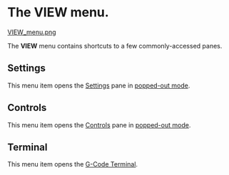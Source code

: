 
# The **VIEW** menu.
[VIEW_menu.png](http://wiki.mattercontrol.com/images/9/90/74x104xVIEW_menu.png.pagespeed.ic.GTvU9tUICr.png "VIEW_menu.png")

The **VIEW** menu contains shortcuts to a few commonly-accessed
panes.

## Settings

This menu item opens the [Settings](settings) pane in
[popped-out mode](pop-out.md).

## Controls

This menu item opens the [Controls](controls) pane in
[popped-out mode](pop-out.md).

## Terminal

This menu item opens the [G-Code
Terminal](options/g-code-terminal).

